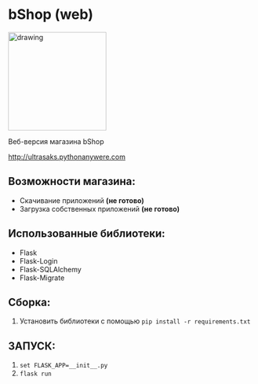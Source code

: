 # bShop (web)
<img src="https://ultrasaks.pythonanywhere.com/static/bshop.svg" alt="drawing" width="200"/>

Веб-версия магазина bShop

http://ultrasaks.pythonanywere.com
## Возможности магазина:
* Скачивание приложений **(не готово)**
* Загрузка собственных приложений **(не готово)**

## Использованные библиотеки:
* Flask
* Flask-Login
* Flask-SQLAlchemy
* Flask-Migrate

## Сборка:
1. Установить библиотеки с помощью `pip install -r requirements.txt`


## ЗАПУСК:
1. `set FLASK_APP=__init__.py`
2. `flask run`
